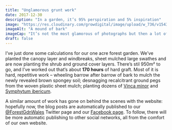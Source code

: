 ```yaml
---
title: "Unglamorous grunt work"
date: 2017-12-30
description: "In a garden, it’s 95% perspiration and 5% inspiration"
image: "https://res.cloudinary.com/growdigital/image/upload/w_736/v1543960068/bark-38665529034.jpg"
imageAlt: "A mound of bark"
imageCap: "It’s not the most glamorous of photographs but then a lot of gardening is about the grunt work"
draft: false
---
```


I’ve just done some calculations for our one acre forest garden. We’ve planted the canopy layer and windbreaks, sheet mulched large swathes and are now planting the shrub and ground cover layers. There’s stil 950m² to go, and I’ve worked out that‘s about **170 hours** of hard graft. Most of it is hard, repetitive work – wheeling barrow after barrow of bark to mulch the newly revealed brown spongey soil; desnagging recalcitrant ground pegs from the woven plastic sheet mulch; planting dozens of [Vinca minor](http://www.pfaf.org/user/plant.aspx?latinname=Vinca+minor) and [Symphytum ibericum](https://www.rhs.org.uk/plants/details?plantid=1894).

A similar amount of work has gone on behind the scenes with the website: hopefully now, the blog posts are automatically published to our [@ForestGdnWales](https://twitter.com/forestgdnwales) Twitter page and our [Facebook page](https://www.facebook.com/forestgardenwales/). To follow, there will be more automatic publishing to other social networks, all from the comfort of our own website.
